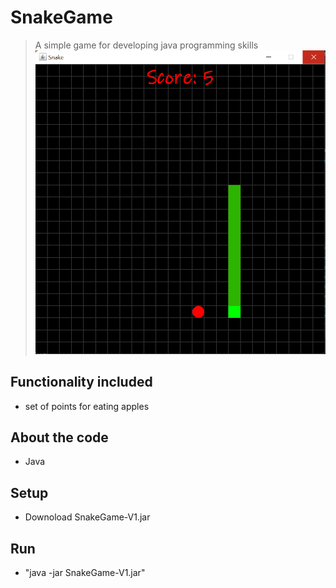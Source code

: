 # SnakeGame

> A simple game for developing java programming skills
![Alt text](https://github.com/forafox/Snake/blob/master/images/gameRun.png?raw=true "Title")
## Functionality included
- set of points for eating apples
## About the code
- Java
## Setup
- Downoload SnakeGame-V1.jar
## Run
- "java -jar SnakeGame-V1.jar"
